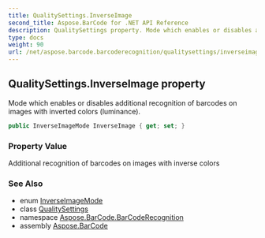 ```yaml
---
title: QualitySettings.InverseImage
second_title: Aspose.BarCode for .NET API Reference
description: QualitySettings property. Mode which enables or disables additional recognition of barcodes on images with inverted colors luminance
type: docs
weight: 90
url: /net/aspose.barcode.barcoderecognition/qualitysettings/inverseimage/
---
```

## QualitySettings.InverseImage property

Mode which enables or disables additional recognition of barcodes on images with inverted colors (luminance).

```csharp
public InverseImageMode InverseImage { get; set; }
```

### Property Value

Additional recognition of barcodes on images with inverse colors

### See Also

* enum [InverseImageMode](../../inverseimagemode/)
* class [QualitySettings](../)
* namespace [Aspose.BarCode.BarCodeRecognition](../../qualitysettings/)
* assembly [Aspose.BarCode](../../../)


